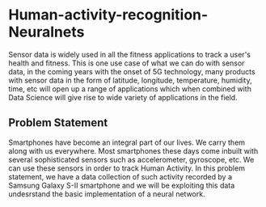 # Human-activity-recognition-Neuralnets
Sensor data is widely used in all the fitness applications to track a user's health and fitness. This is one use case of what we can do with sensor data, in the coming years with the onset of 5G technology, many products with sensor data in the form of latitude, longitude, temperature, humidity, time, etc will open up a range of applications which when combined with Data Science will give rise to wide variety of applications in the field.

## Problem Statement
Smartphones have become an integral part of our lives. We carry them along with us everywhere. Most smartphones these days come inbuilt with several sophisticated sensors such as accelerometer, gyroscope, etc. We can use these sensors in order to track Human Activity. In this problem statement, we have a data collection of such activity recorded by a Samsung Galaxy S-II smartphone and we will be exploiting this data undesrstand the basic implementation of a neural network.
